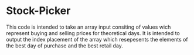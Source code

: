 # Stock-Picker
This code is intended to take an array input consiting of values wich represent buying and selling prices for theoretical days.
It is intended to output the index placement of the array which resepesents the elements of the best day of purchase and the best retail day. 
